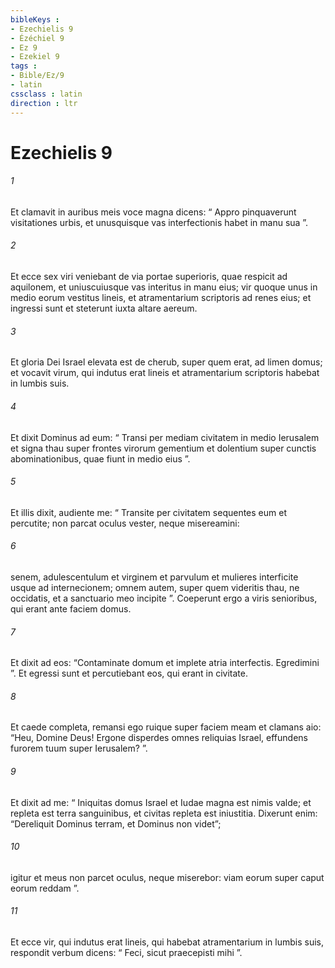 ```yaml
---
bibleKeys : 
- Ezechielis 9
- Ézéchiel 9
- Ez 9
- Ezekiel 9
tags : 
- Bible/Ez/9
- latin
cssclass : latin
direction : ltr
---
```


# Ezechielis 9

###### 1
Et clamavit in auribus meis voce magna dicens: “ Appro pinquaverunt visitationes urbis, et unusquisque vas interfectionis habet in manu sua ”. 
###### 2
Et ecce sex viri veniebant de via portae superioris, quae respicit ad aquilonem, et uniuscuiusque vas interitus in manu eius; vir quoque unus in medio eorum vestitus lineis, et atramentarium scriptoris ad renes eius; et ingressi sunt et steterunt iuxta altare aereum. 
###### 3
Et gloria Dei Israel elevata est de cherub, super quem erat, ad limen domus; et vocavit virum, qui indutus erat lineis et atramentarium scriptoris habebat in lumbis suis. 
###### 4
Et dixit Dominus ad eum: “ Transi per mediam civitatem in medio Ierusalem et signa thau super frontes virorum gementium et dolentium super cunctis abominationibus, quae fiunt in medio eius ”. 
###### 5
Et illis dixit, audiente me: “ Transite per civitatem sequentes eum et percutite; non parcat oculus vester, neque misereamini: 
###### 6
senem, adulescentulum et virginem et parvulum et mulieres interficite usque ad internecionem; omnem autem, super quem videritis thau, ne occidatis, et a sanctuario meo incipite ”. Coeperunt ergo a viris senioribus, qui erant ante faciem domus. 
###### 7
Et dixit ad eos: “Contaminate domum et implete atria interfectis. Egredimini ”. Et egressi sunt et percutiebant eos, qui erant in civitate.
###### 8
Et caede completa, remansi ego ruique super faciem meam et clamans aio: “Heu, Domine Deus! Ergone disperdes omnes reliquias Israel, effundens furorem tuum super Ierusalem? ”. 
###### 9
Et dixit ad me: “ Iniquitas domus Israel et Iudae magna est nimis valde; et repleta est terra sanguinibus, et civitas repleta est iniustitia. Dixerunt enim: “Dereliquit Dominus terram, et Dominus non videt”; 
###### 10
igitur et meus non parcet oculus, neque miserebor: viam eorum super caput eorum reddam ”. 
###### 11
Et ecce vir, qui indutus erat lineis, qui habebat atramentarium in lumbis suis, respondit verbum dicens: “ Feci, sicut praecepisti mihi ”.
